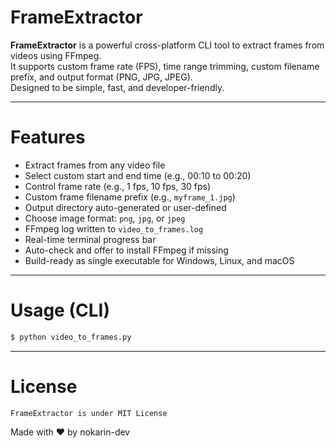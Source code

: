 # FrameExtractor
**FrameExtractor** is a powerful cross-platform CLI tool to extract frames from videos using FFmpeg.  
It supports custom frame rate (FPS), time range trimming, custom filename prefix, and output format (PNG, JPG, JPEG).  
Designed to be simple, fast, and developer-friendly.

---

# Features
- Extract frames from any video file
- Select custom start and end time (e.g., 00:10 to 00:20)
- Control frame rate (e.g., 1 fps, 10 fps, 30 fps)
- Custom frame filename prefix (e.g., `myframe_1.jpg`)
- Output directory auto-generated or user-defined
- Choose image format: `png`, `jpg`, or `jpeg`
- FFmpeg log written to `video_to_frames.log`
- Real-time terminal progress bar
- Auto-check and offer to install FFmpeg if missing
- Build-ready as single executable for Windows, Linux, and macOS

---

# Usage (CLI)
```bash
$ python video_to_frames.py
```

---

# License
```
FrameExtractor is under MIT License
```
Made with ❤️ by nokarin-dev